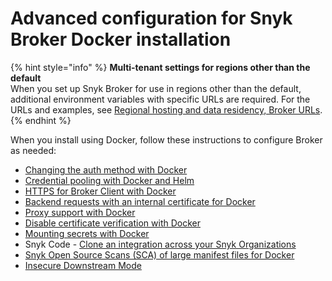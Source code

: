 # Advanced configuration for Snyk Broker Docker installation



{% hint style="info" %}
**Multi-tenant settings for regions other than the default**\
When you set up Snyk Broker for use in regions other than the default, additional environment variables with specific URLs are required. For the URLs and examples, see [Regional hosting and data residency, Broker URLs](https://docs.snyk.io/working-with-snyk/regional-hosting-and-data-residency#broker-urls).
{% endhint %}

When you install using Docker, follow these instructions to configure Broker as needed:

* [Changing the auth method with Docker](changing-the-auth-method-with-docker.md)
* [Credential pooling with Docker and Helm](credential-pooling-with-docker-and-helm.md)
* [HTTPS for Broker Client with Docker](https-for-broker-client-with-docker.md)
* [Backend requests with an internal certificate for Docker](backend-requests-with-an-internal-certificate-for-docker.md)
* [Proxy support with Docker](proxy-support-with-docker.md)
* [Disable certificate verification with Docker](disable-certificate-verification-with-docker.md)
* [Mounting secrets with Docker](mounting-secrets-with-docker.md)
* Snyk Code - [Clone an integration across your Snyk Organizations](../../clone-an-integration-across-your-snyk-organizations.md)
* [Snyk Open Source Scans (SCA) of large manifest files for Docker](snyk-open-source-scans-sca-of-large-manifest-files-docker-setup.md)
* [Insecure Downstream Mode](insecure-downstream-mode.md)
